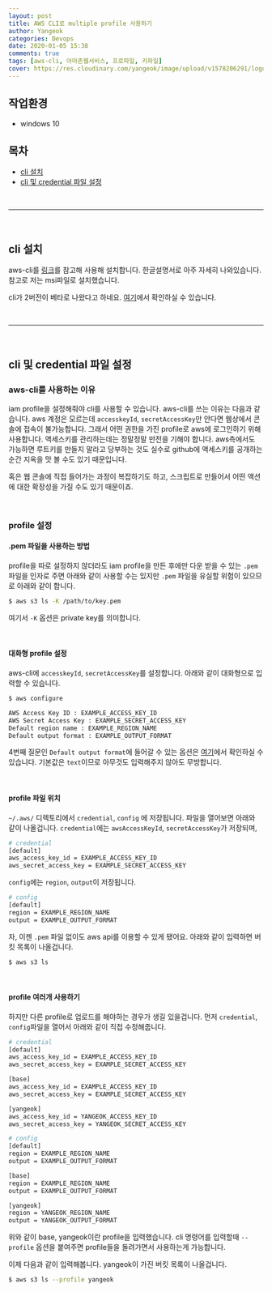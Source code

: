 ```yaml
---
layout: post
title: AWS CLI로 multiple profile 사용하기
author: Yangeok
categories: Devops
date: 2020-01-05 15:38
comments: true
tags: [aws-cli, 아마존웹서비스, 프로파일, 키파일]
cover: https://res.cloudinary.com/yangeok/image/upload/v1578206291/logo/posts/s3.jpg
---
```


## 작업환경

- windows 10

## 목차

- [cli 설치](#cli-설치)
- [cli 및 credential 파일 설정](#cli-및-credential-파일-설정)

<br>

---

<br>

## cli 설치

aws-cli를 [링크](https://docs.aws.amazon.com/ko_kr/cli/latest/userguide/cli-chap-install.html)를 참고해 사용해 설치합니다. 한글설명서로 아주 자세히 나와있습니다. 참고로 저는 msi파일로 설치했습니다.

cli가 2버전이 베타로 나왔다고 하네요. [여기](https://docs.aws.amazon.com/ko_kr/cli/latest/userguide/cliv2-migration.html)에서 확인하실 수 있습니다.

<br>

---

<br>

## cli 및 credential 파일 설정

### aws-cli를 사용하는 이유

iam profile을 설정해줘야 cli를 사용할 수 있습니다. aws-cli를 쓰는 이유는 다음과 같습니다. aws 계정은 모르는데 `accesskeyId`, `secretAccessKey`만 안다면 웹상에서 콘솔에 접속이 불가능합니다. 그래서 어떤 권한을 가진 profile로 aws에 로그인하기 위해 사용합니다. 액세스키를 관리하는데는 정말정말 만전을 기해야 합니다. aws측에서도 가능하면 루트키를 만들지 말라고 당부하는 것도 실수로 github에 액세스키를 공개하는 순간 지옥을 맛 볼 수도 있기 때문입니다.

혹은 웹 콘솔에 직접 들어가는 과정이 복잡하기도 하고, 스크립트로 만들어서 어떤 액션에 대한 확장성을 가질 수도 있기 때문이죠.

<br>

### profile 설정

#### .pem 파일을 사용하는 방법

profile을 따로 설정하지 않더라도 iam profile을 만든 후에만 다운 받을 수 있는 `.pem` 파일을 인자로 주면 아래와 같이 사용할 수는 있지만 `.pem` 파일을 유실할 위험이 있으므로 아래와 같이 합니다.

```sh
$ aws s3 ls -K /path/to/key.pem
```

여기서 `-K` 옵션은 private key를 의미합니다.

<br>

#### 대화형 profile 설정

aws-cli에 `accesskeyId`, `secretAccessKey`를 설정합니다. 아래와 같이 대화형으로 입력할 수 있습니다.

```sh
$ aws configure

AWS Access Key ID : EXAMPLE_ACCESS_KEY_ID
AWS Secret Access Key : EXAMPLE_SECRET_ACCESS_KEY
Default region name : EXAMPLE_REGION_NAME
Default output format : EXAMPLE_OUTPUT_FORMAT
```

4번째 질문인 `Default output format`에 들어갈 수 있는 옵션은 [여기](https://docs.aws.amazon.com/ko_kr/cli/latest/userguide/cli-usage-output.html)에서 확인하실 수 있습니다. 기본값은 `text`이므로 아무것도 입력해주지 않아도 무방합니다.

<br>

#### profile 파일 위치

`~/.aws/` 디렉토리에서 `credential`, `config` 에 저장됩니다. 파일을 열어보면 아래와 같이 나올겁니다. `credential`에는 `awsAccessKeyId`, `secretAccessKey`가 저장되며,

```sh
# credential
[default]
aws_access_key_id = EXAMPLE_ACCESS_KEY_ID
aws_secret_access_key = EXAMPLE_SECRET_ACCESS_KEY
```

`config`에는 `region`, `output`이 저장됩니다.

```sh
# config
[default]
region = EXAMPLE_REGION_NAME
output = EXAMPLE_OUTPUT_FORMAT
```

자, 이젠 `.pem` 파일 없이도 aws api를 이용할 수 있게 됐어요. 아래와 같이 입력하면 버킷 목록이 나올겁니다.

```sh
$ aws s3 ls
```

<br>

#### profile 여러개 사용하기

하지만 다른 profile로 업로드를 해야하는 경우가 생길 있을겁니다. 먼저 `credential`, `config`파일을 열어서 아래와 같이 직접 수정해줍니다.

```sh
# credential
[default]
aws_access_key_id = EXAMPLE_ACCESS_KEY_ID
aws_secret_access_key = EXAMPLE_SECRET_ACCESS_KEY

[base]
aws_access_key_id = EXAMPLE_ACCESS_KEY_ID
aws_secret_access_key = EXAMPLE_SECRET_ACCESS_KEY

[yangeok]
aws_access_key_id = YANGEOK_ACCESS_KEY_ID
aws_secret_access_key = YANGEOK_SECRET_ACCESS_KEY

# config
[default]
region = EXAMPLE_REGION_NAME
output = EXAMPLE_OUTPUT_FORMAT

[base]
region = EXAMPLE_REGION_NAME
output = EXAMPLE_OUTPUT_FORMAT

[yangeok]
region = YANGEOK_REGION_NAME
output = YANGEOK_OUTPUT_FORMAT
```

위와 같이 base, yangeok이란 profile을 입력했습니다. cli 명령어를 입력할때 `--profile` 옵션을 붙여주면 profile들을 돌려가면서 사용하는게 가능합니다.

이제 다음과 같이 입력해봅니다. yangeok이 가진 버킷 목록이 나올겁니다.

```sh
$ aws s3 ls --profile yangeok
```
